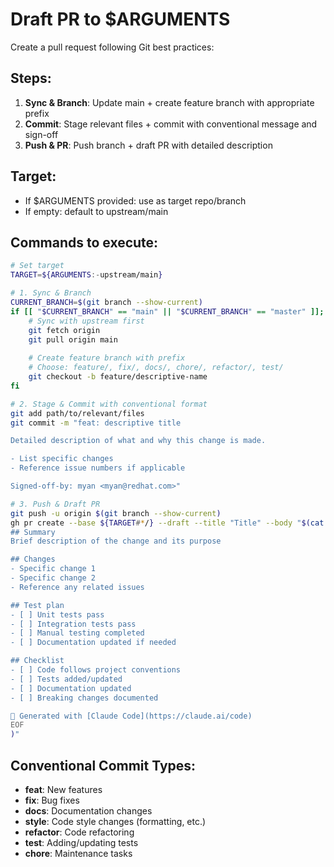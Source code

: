 # Draft PR to $ARGUMENTS

Create a pull request following Git best practices:

## Steps:

1. **Sync & Branch**: Update main + create feature branch with appropriate prefix
2. **Commit**: Stage relevant files + commit with conventional message and sign-off
3. **Push & PR**: Push branch + draft PR with detailed description

## Target:
- If $ARGUMENTS provided: use as target repo/branch
- If empty: default to upstream/main

## Commands to execute:

```bash
# Set target
TARGET=${ARGUMENTS:-upstream/main}

# 1. Sync & Branch
CURRENT_BRANCH=$(git branch --show-current)
if [[ "$CURRENT_BRANCH" == "main" || "$CURRENT_BRANCH" == "master" ]]; then
    # Sync with upstream first
    git fetch origin
    git pull origin main
    
    # Create feature branch with prefix
    # Choose: feature/, fix/, docs/, chore/, refactor/, test/
    git checkout -b feature/descriptive-name
fi

# 2. Stage & Commit with conventional format
git add path/to/relevant/files
git commit -m "feat: descriptive title

Detailed description of what and why this change is made.

- List specific changes
- Reference issue numbers if applicable

Signed-off-by: myan <myan@redhat.com>"

# 3. Push & Draft PR
git push -u origin $(git branch --show-current)
gh pr create --base ${TARGET#*/} --draft --title "Title" --body "$(cat <<'EOF'
## Summary
Brief description of the change and its purpose

## Changes
- Specific change 1
- Specific change 2  
- Reference any related issues

## Test plan
- [ ] Unit tests pass
- [ ] Integration tests pass
- [ ] Manual testing completed
- [ ] Documentation updated if needed

## Checklist
- [ ] Code follows project conventions
- [ ] Tests added/updated
- [ ] Documentation updated
- [ ] Breaking changes documented

🤖 Generated with [Claude Code](https://claude.ai/code)
EOF
)"
```

## Conventional Commit Types:
- **feat**: New features
- **fix**: Bug fixes
- **docs**: Documentation changes
- **style**: Code style changes (formatting, etc.)
- **refactor**: Code refactoring
- **test**: Adding/updating tests
- **chore**: Maintenance tasks
